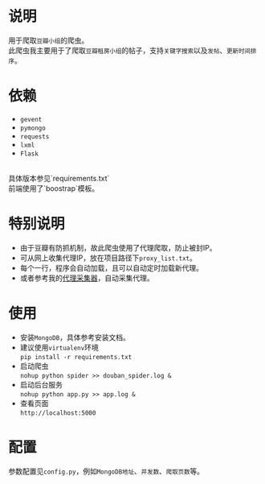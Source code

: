 # 说明
用于爬取`豆瓣小组`的爬虫。<br/>
此爬虫我主要用于了爬取`豆瓣租房小组`的帖子，支持`关键字搜索`以及`发帖`、`更新时间排序`。 

# 依赖
- `gevent`
- `pymongo`
- `requests`
- `lxml`
- `Flask`
<br/>
具体版本参见`requirements.txt`<br/>
前端使用了`boostrap`模板。

# 特别说明
- 由于豆瓣有防抓机制，故此爬虫使用了代理爬取，防止被封IP。<br/>
- 可从网上收集代理IP，放在项目路径下`proxy_list.txt`。
- 每个一行，程序会自动加载，且可以自动定时加载新代理。<br/>
- 或者参考我的[代理采集器](https://github.com/kaito-kidd/proxy-fetcher)，自动采集代理。

# 使用
- 安装`MongoDB`，具体参考安装文档。
- 建议使用`virtualenv`环境<br/>
    `pip install -r requirements.txt`
- 启动爬虫<br/>
    `nohup python spider >> douban_spider.log &`
- 启动后台服务<br/>
    `nohup python app.py >> app.log &`
- 查看页面<br/>
    `http://localhost:5000`

# 配置
参数配置见`config.py`，例如`MongoDB地址`、`并发数`、`爬取页数`等。
